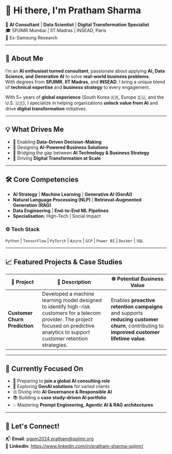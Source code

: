 # 👋 Hi there, I'm **Pratham Sharma**

🚀 **AI Consultant** | **Data Scientist** | **Digital Transformation Specialist**  
🎓 SPJIMR Mumbai | IIT Madras | INSEAD, Paris  
💼 Ex-Samsung Research  

---

## 🚀 About Me  
I’m an **AI enthusiast turned consultant**, passionate about applying **AI, Data Science, and Generative AI** to solve **real-world business problems**.  
With degrees from **SPJIMR**, **IIT Madras**, and **INSEAD**, I bring a unique blend of **technical expertise** and **business strategy** to every engagement.  

With 5+ years of **global experience** (South Korea 🇰🇷, Europe 🇪🇺, and the U.S. 🇺🇸), I specialize in helping organizations **unlock value from AI** and drive **digital transformation** initiatives.

---

## 💡 What Drives Me  
- 🔹 Enabling **Data-Driven Decision-Making**  
- 🔹 Designing **AI-Powered Business Solutions**  
- 🔹 Bridging the gap between **AI Technology & Business Strategy**  
- 🔹 Driving **Digital Transformation at Scale**

---

## 🛠️ Core Competencies  
- **AI Strategy** | **Machine Learning** | **Generative AI (GenAI)**  
- **Natural Language Processing (NLP)** | **Retrieval-Augmented Generation (RAG)**  
- **Data Engineering** | **End-to-End ML Pipelines**  
- **Specialisation**: High-Tech | Social Impact  

### ⚙️ Tech Stack  
`Python` | `TensorFlow` | `PyTorch` | `Azure` | `GCP` | `Power BI` | `Docker` | `SQL`

---

## 📈 Featured Projects & Case Studies

| 🚀 **Project** | 📝 **Description** | 🌐 **Potential Business Value** |
|----------------|-------------------|----------------------------|
| **Customer Churn Prediction** | Developed a machine learning model designed to identify high-risk customers for a telecom provider. The project focused on predictive analytics to support customer retention strategies. | Enables **proactive retention campaigns** and supports **reducing customer churn**, contributing to **improved customer lifetime value**. |

---

## 🎯 Currently Focused On  
- 🚀 Preparing to **join a global AI consulting role**  
- 🧠 Exploring **GenAI solutions** for varied clients  
- ⚖️ Diving into **AI Governance & Responsible AI**  
- 📚 Building a **case study-driven AI portfolio**  
- 💡 Mastering **Prompt Engineering, Agentic AI & RAG architectures**

---

## 🤝 Let's Connect!  
📬 **Email**: [pgpm2024.pratham@spjimr.org](mailto:pgpm2024.pratham@spjimr.org)  
🔗 **LinkedIn**: https://www.linkedin.com/in/pratham-sharma-spjimr/
